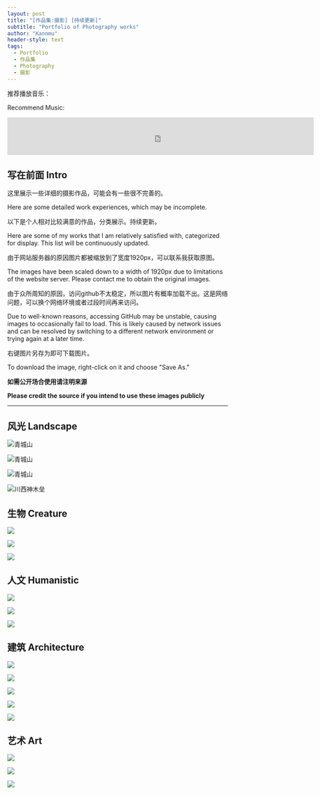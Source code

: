 ```yaml
---
layout: post
title: "[作品集:摄影] [持续更新]"
subtitle: "Portfolio of Photography works"
author: "Kannmu"
header-style: text
tags:
  - Portfolio
  - 作品集
  - Photography
  - 摄影
---
```

推荐播放音乐：

Recommend Music:

<iframe frameborder="no" border="0" marginwidth="0" marginheight="0" width=700 height=86 src="https://music.163.com/outchain/player?type=2&id=1300698999&auto=1&height=66"></iframe>

## 写在前面 Intro

这里展示一些详细的摄影作品，可能会有一些很不完善的。

Here are some detailed work experiences, which may be incomplete.

以下是个人相对比较满意的作品，分类展示。持续更新。

Here are some of my works that I am relatively satisfied with, categorized for display. This list will be continuously updated.

由于网站服务器的原因图片都被缩放到了宽度1920px，可以联系我获取原图。

The images have been scaled down to a width of 1920px due to limitations of the website server. Please contact me to obtain the original images.

由于众所周知的原因，访问github不太稳定，所以图片有概率加载不出。这是网络问题，可以换个网络环境或者过段时间再来访问。

Due to well-known reasons, accessing GitHub may be unstable, causing images to occasionally fail to load. This is likely caused by network issues and can be resolved by switching to a different network environment or trying again at a later time.

右键图片另存为即可下载图片。

To download the image, right-click on it and choose "Save As."

**如需公开场合使用请注明来源**

**Please credit the source if you intend to use these images publicly**

---

## 风光 Landscape

<!-- https://github.com/Kannmu/Kannmu.github.io/blob/master/img/Photography/Landscape/DSC5534.jpg -->

![青城山](../../../../../img/Photography/Landscape/DSC5534.jpg "青城山")

![青城山](../../../../../img/Photography/Landscape/DSC5505.jpg "青城山")

![青城山](../../../../../img/Photography/Landscape/DSC5507.jpg "青城山")

![川西神木垒](../../../../../img/Photography/Landscape/DSC4967.jpg "川西神木垒")

## 生物 Creature

![](../../../../../img/Photography/Creature/DSC4441.jpg)

![](../../../../../img/Photography/Creature/DSC3919.jpg)

![](../../../../../img/Photography/Creature/DSC4234-HDR.jpg)

## 人文 Humanistic

![](../../../../../img/Photography/Humanistic/DSC4237-HDR_1.jpg)

![](../../../../../img/Photography/Humanistic/DSC4494.jpg)

![](../../../../../img/Photography/Humanistic/DSC5492.jpg)

## 建筑 Architecture

![](../../../../../img/Photography/Architecture/DSC_4821_1.jpg)

![](../../../../../img/Photography/Architecture/DSC3830.jpg)

![](../../../../../img/Photography/Architecture/DSC4455.jpg)

![](../../../../../img/Photography/Architecture/DSC5361.jpg)

![](../../../../../img/Photography/Architecture/P1230474.jpg)

## 艺术 Art

![](../../../../../img/Photography/Art/DSC3948.jpg)

![](../../../../../img/Photography/Art/DSC4399.jpg)

![](../../../../../img/Photography/Art/DSC4401.jpg)
